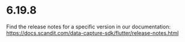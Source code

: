 
# 6.19.8

Find the release notes for a specific version in our documentation: https://docs.scandit.com/data-capture-sdk/flutter/release-notes.html
